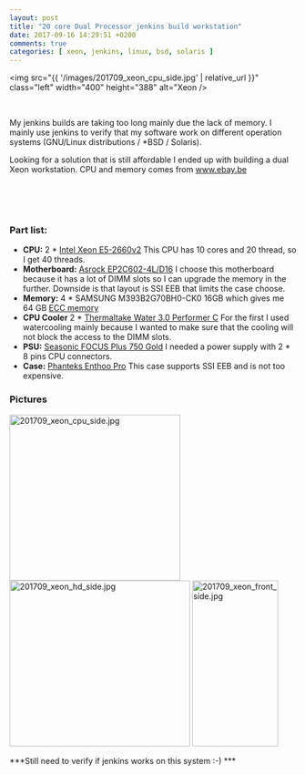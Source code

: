 ```yaml
---
layout: post
title: "20 core Dual Processor jenkins build workstation"
date: 2017-09-16 14:29:51 +0200
comments: true
categories: [ xeon, jenkins, linux, bsd, solaris ] 
---
```


<img src="{{ '/images/201709_xeon_cpu_side.jpg'  | relative_url }}" class="left" width="400" height="388" alt="Xeon /> 

<br />

My jenkins builds are taking too long mainly due the lack of memory. I mainly use jenkins to verify that my software work on different operation systems (GNU/Linux distributions / *BSD / Solaris).

Looking for a solution that is still affordable I ended up with building a dual Xeon workstation. CPU and memory comes from <a href="http://www.ebay.be">www.ebay.be</a>

<br />&nbsp;<br />
<br />

### Part list:

* **CPU:** 2 \* <a href="http://ark.intel.com/products/75272/Intel-Xeon-Processor-E5-2660-v2-25M-Cache-2_20-GHz">Intel Xeon E5-2660v2</a> This CPU has 10 cores and 20 thread, so I get 40 threads.
* **Motherboard:** <a href="http://www.asrockrack.com/general/productdetail.asp?Model=EP2C602-4L/D16#Specifications">Asrock EP2C602-4L/D16</a> I choose this motherboard because it has a lot of DIMM slots so I can upgrade the memory in the further. Downside is that layout is SSI EEB that limits the case choose.
* **Memory:** 4 \* SAMSUNG M393B2G70BH0-CK0 16GB which gives me 64 GB <a href="https://en.wikipedia.org/wiki/ECC_memory">ECC memory</a> 
* **CPU Cooler** 2 \* <a href="http://www.thermaltake.com/products-model.aspx?id=C_00002470">Thermaltake Water 3.0 Performer C</a> For the first I used watercooling mainly because I wanted to make sure that the cooling will not block the access to the DIMM slots.
* **PSU:** <a href="https://seasonic.com/product/focus-plus-750-gold/">Seasonic FOCUS Plus 750 Gold</a> I needed a power supply with 2 \* 8 pins CPU connectors.
* **Case:** <a href="http://www.phanteks.com/Enthoo-Pro.html">Phanteks Enthoo Pro</a> This case supports SSI EEB and is not too expensive.

### Pictures

<a href="/blog/images/201709_xeon_cpu_side.jpg"><img src="/blog/images/201709_xeon_cpu_side.jpg" width="300" height="291" alt="201709_xeon_cpu_side.jpg" /></a>
<a href="/blog/images/201709_xeon_hd_side.jpg"><img src="/blog/images/201709_xeon_hd_side.jpg" width="317" height="291" alt="201709_xeon_hd_side.jpg" /></a>
<a href="/blog/images/201709_xeon_front_side.jpg"><img src="/blog/images/201709_xeon_front_side.jpg" width="151" height="291" alt="201709_xeon_front_side.jpg" /></a>

***Still need to verify if jenkins works on this system :-) ***

